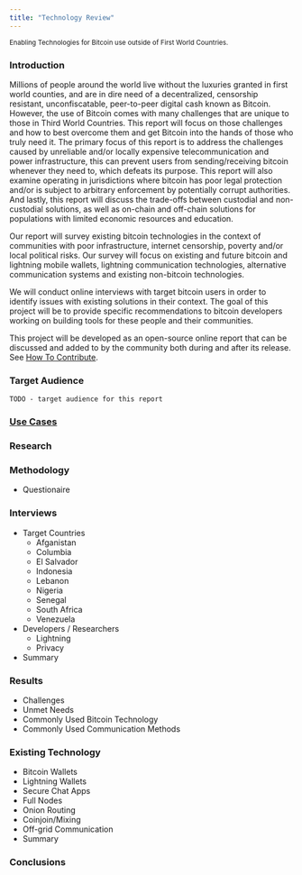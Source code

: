 ```yaml
---
title: "Technology Review"
---
```

<sub>Enabling Technologies for Bitcoin use outside of First World Countries.</sub>

### Introduction
Millions of people around the world live without the luxuries granted in first world counties, and are in dire need of a decentralized, censorship resistant, unconfiscatable, peer-to-peer digital cash known as Bitcoin. However, the use of Bitcoin comes with many challenges that are unique to those in Third World Countries. This report will focus on those challenges and how to best overcome them and get Bitcoin into the hands of those who truly need it. The primary focus of this report is to address the challenges caused by unreliable and/or locally expensive telecommunication and power infrastructure, this can prevent users from sending/receiving bitcoin whenever they need to, which defeats its purpose. This report will also examine operating in jurisdictions where bitcoin has poor legal protection and/or is subject to arbitrary enforcement by potentially corrupt authorities.  And lastly, this report will discuss the trade-offs between custodial and non-custodial solutions, as well as on-chain and off-chain solutions for populations with limited economic resources and education.

Our report will survey existing bitcoin technologies in the context of communities with poor infrastructure, internet censorship, poverty and/or local political risks. Our survey will focus on existing and future bitcoin and lightning mobile wallets, lightning communication technologies, alternative communication systems and existing non-bitcoin technologies.

We will conduct online interviews with target bitcoin users in order to identify issues with existing solutions in their context. The goal of this project will be to provide specific recommendations to bitcoin developers working on building tools for these people and their communities.

This project will be developed as an open-source online report that can be discussed and added to by the community both during and after its release. See [How To Contribute](contributing.md).

### Target Audience

```TODO - target audience for this report```

### [Use Cases](technology_review/use_cases.md)

### Research

### Methodology
* Questionaire

### Interviews
* Target Countries
  * Afganistan
  * Columbia
  * El Salvador
  * Indonesia
  * Lebanon
  * Nigeria
  * Senegal
  * South Africa
  * Venezuela
* Developers / Researchers
  * Lightning
  * Privacy
* Summary

### Results
* Challenges
* Unmet Needs
* Commonly Used Bitcoin Technology
* Commonly Used Communication Methods

### Existing Technology
* Bitcoin Wallets
* Lightning Wallets
* Secure Chat Apps
* Full Nodes
* Onion Routing
* Coinjoin/Mixing
* Off-grid Communication
* Summary

### Conclusions

